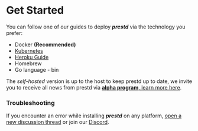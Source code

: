 # Get Started

You can follow one of our guides to deploy _**prestd**_ via the technology you prefer:

* Docker **(Recommended)**
* [Kubernetes](https://github.com/prest/prest/tree/main/install-manifests/kubernetes)
* [Heroku Guide](deploy-in-heroku.md)
* Homebrew
* Go language - bin

The _self-hosted_ version is up to the host to keep prestd up to date, we invite you to receive all news from prestd via [**alpha program**, learn more here](https://github.com/prest/prest/discussions/467).

### Troubleshooting

If you encounter an error while installing _**prestd**_ on any platform, [open a new discussion thread](https://github.com/prest/prest/discussions/new) or join our [Discord](https://discord.gg/JnRjvu39w8).

